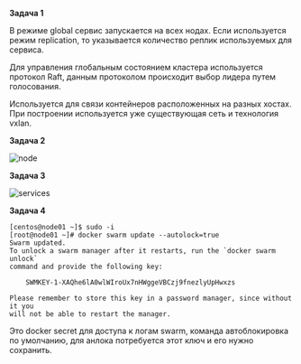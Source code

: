 **Задача 1**  

В режиме global сервис запускается на всех нодах. Если используется режим replication, то указывается количество реплик используемых для сервиса.  

Для управления глобальным состоянием кластера используется протокол Raft, данным протоколом происходит выбор лидера путем голосования.  

Используется для связи контейнеров расположенных на разных хостах. При построении используется уже существующая сеть и технология vxlan.  

**Задача 2**  

![node](https://user-images.githubusercontent.com/26553608/168236002-b2f159a6-4855-4ccd-8672-2d94c68501dd.PNG)  

**Задача 3**  

![services](https://user-images.githubusercontent.com/26553608/168236859-750d2411-beb0-4f10-ab4d-bbcc4db2df42.PNG)  

**Задача 4**  

```
[centos@node01 ~]$ sudo -i
[root@node01 ~]# docker swarm update --autolock=true
Swarm updated.
To unlock a swarm manager after it restarts, run the `docker swarm unlock`
command and provide the following key:

    SWMKEY-1-XAQhe6lA0wlWIroUx7nHWggeVBCzj9fnezlyUpHwxzs

Please remember to store this key in a password manager, since without it you
will not be able to restart the manager.
```
Это docker secret для доступа к логам swarm, команда автоблокировка по умолчанию, для анлока потребуется этот ключ и его нужно сохранить.  







